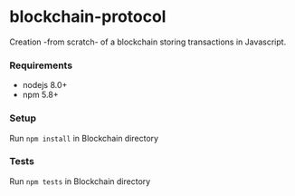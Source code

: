 # blockchain-protocol

Creation -from scratch- of a blockchain storing transactions in Javascript.

### Requirements

* nodejs 8.0+
* npm 5.8+

### Setup

Run `npm install` in Blockchain directory

### Tests

Run `npm tests` in Blockchain directory
